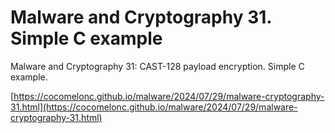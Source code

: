 # Malware and Cryptography 31. Simple C example

Malware and Cryptography 31: CAST-128 payload encryption. Simple C example.        

[https://cocomelonc.github.io/malware/2024/07/29/malware-cryptography-31.html](https://cocomelonc.github.io/malware/2024/07/29/malware-cryptography-31.html)     